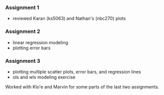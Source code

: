 ### Assignment 1
- reviewed Karan (ks5063) and Nathan's (nbc270) plots

### Assignment 2
- linear regression modeling
- plotting error bars

### Assignment 3
- plotting multiple scatter plots, error bars, and regression lines
- ols and wls modeling exercise

Worked with Klo'e and Marvin for some parts of the last two assignments.